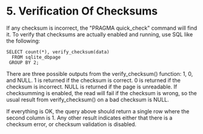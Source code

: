 # 5\. Verification Of Checksums


If any checksum is incorrect, the "PRAGMA quick\_check" command
will find it. To verify that checksums are actually enabled
and running, use SQL like the following:




```
SELECT count(*), verify_checksum(data)
  FROM sqlite_dbpage
 GROUP BY 2;

```

There are three possible outputs from the verify\_checksum()
function: 1, 0, and NULL. 1 is returned if the checksum is
correct. 0 is returned if the checksum is incorrect. NULL
is returned if the page is unreadable. If checksumming is
enabled, the read will fail if the checksum is wrong, so the
usual result from verify\_checksum() on a bad checksum is NULL.



If everything is OK, the query above should return a single
row where the second column is 1\. Any other result indicates
either that there is a checksum error, or checksum validation
is disabled.



